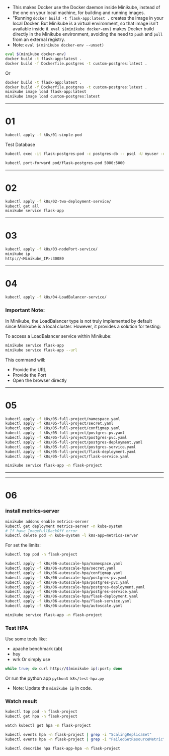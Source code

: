 * This makes Docker use the Docker daemon inside Minikube, instead of the one on your local machine, for building and running images.
* "Running `docker build -t flask-app:latest .` creates the image in your local Docker. But Minikube is a virtual environment, so that image isn't available inside it. `eval $(minikube docker-env)` makes Docker build directly in the Minikube environment, avoiding the need to `push` and `pull` from an external registry.
* Note: `eval $(minikube docker-env --unset)`
```bash
eval $(minikube docker-env)
docker build -t flask-app:latest .
docker build -f Dockerfile.postgres -t custom-postgres:latest .
```
Or
```bash
docker build -t flask-app:latest .
docker build -f Dockerfile.postgres -t custom-postgres:latest .
minikube image load flask-app:latest
minikube image load custom-postgres:latest
```

---

# 01
```bash
kubectl apply -f k8s/01-simple-pod
```
Test Database
```bash
kubectl exec -it flask-postgres-pod -c postgres-db -- psql -U myuser -d mydatabase -c "\dt"
```

```bash
kubectl port-forward pod/flask-postgres-pod 5000:5000
```

---

# 02
```bash
kubectl apply -f k8s/02-two-deployment-service/
kubectl get all
minikube service flask-app
```

---

# 03
```bash
kubectl apply -f k8s/03-nodePort-service/
minikube ip
http://<Minikube_IP>:30080
```

---

# 04
```bash
kubectl apply -f k8s/04-LoadBalancer-service/
```
### Important Note:
In Minikube, the LoadBalancer type is not truly implemented by default since Minikube is a local cluster. However, it provides a solution for testing:

To access a LoadBalancer service within Minikube:
```bash
minikube service flask-app
minikube service flask-app --url
```
This command will:
- Provide the URL
- Provide the Port
- Open the browser directly

---

# 05
```bash
kubectl apply -f k8s/05-full-project/namespace.yaml
kubectl apply -f k8s/05-full-project/secret.yaml
kubectl apply -f k8s/05-full-project/configmap.yaml
kubectl apply -f k8s/05-full-project/postgres-pv.yaml
kubectl apply -f k8s/05-full-project/postgres-pvc.yaml
kubectl apply -f k8s/05-full-project/postgres-deployment.yaml
kubectl apply -f k8s/05-full-project/postgres-service.yaml
kubectl apply -f k8s/05-full-project/flask-deployment.yaml
kubectl apply -f k8s/05-full-project/flask-service.yaml

minikube service flask-app -n flask-project
```

---


---

# 06
### install metrics-server
```bash
minikube addons enable metrics-server
kubectl get deployment metrics-server -n kube-system
# If have ImagePullBackOff error
kubectl delete pod -n kube-system -l k8s-app=metrics-server
```
For set the limits:
```bash
kubectl top pod -n flask-project
```
```bash
kubectl apply -f k8s/06-autoscale-hpa/namespace.yaml
kubectl apply -f k8s/06-autoscale-hpa/secret.yaml
kubectl apply -f k8s/06-autoscale-hpa/configmap.yaml
kubectl apply -f k8s/06-autoscale-hpa/postgres-pv.yaml
kubectl apply -f k8s/06-autoscale-hpa/postgres-pvc.yaml
kubectl apply -f k8s/06-autoscale-hpa/postgres-deployment.yaml
kubectl apply -f k8s/06-autoscale-hpa/postgres-service.yaml
kubectl apply -f k8s/06-autoscale-hpa/flask-deployment.yaml
kubectl apply -f k8s/06-autoscale-hpa/flask-service.yaml
kubectl apply -f k8s/06-autoscale-hpa/autoscale.yaml

minikube service flask-app -n flask-project
```
### Test HPA
Use some tools like:
* apache benchmark (ab)
* hey
* wrk
Or simply use
```bash
while true; do curl http://$(minikube ip):port; done
```
Or run the python app `python3 k8s/test-hpa.py `
* Note: Update the `minikube ip` in code.
### Watch result
```bash
kubectl top pod -n flask-project
kubectl get hpa -n flask-project
```
```bash
watch kubectl get hpa -n flask-project
```
```bash
kubectl events hpa -n flask-project | grep -i "ScalingReplicaSet"
kubectl events hpa -n flask-project | grep -i "FailedGetResourceMetric"
```
```bash
kubectl describe hpa flask-app-hpa -n flask-project
```
